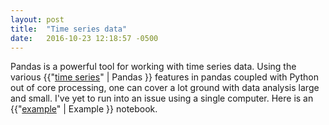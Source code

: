 ```yaml
---
layout: post
title:  "Time series data"
date:   2016-10-23 12:18:57 -0500
---
```


Pandas is a powerful tool for working with time series data. Using the various {{"[time series](http://pandas.pydata.org/pandas-docs/stable/timeseries.html)" | Pandas }} features in pandas coupled with Python out of core processing, one can cover a lot ground with data analysis large and small. I've yet to run into an issue using a single computer. Here is an  {{"[example](https://github.com/msamuel/hacks-pandas/blob/master/timeseries-hacking.ipynb)" | Example }} notebook.


